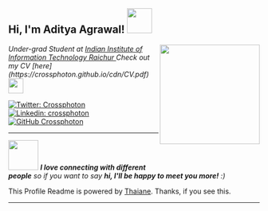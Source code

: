 <h2> Hi, I'm Aditya Agrawal! <img src="https://media1.tenor.com/images/e70ee26be0a143957d6bfd711d7b7a80/tenor.gif?itemid=11920997" width="50"></h2>
<img align='right' src="https://cdn.dribbble.com/users/2377017/screenshots/7207001/media/7a0ce56e5dff30eaa72974a6dee5fa07.gif" width="200">
<p><em>Under-grad Student at <a href="http://www.iiitr.ac.in">Indian Institute of Information Technology Raichur </a>
  Check out my CV [here](https://crossphoton.github.io/cdn/CV.pdf)<img src="https://media.giphy.com/media/fYSnHlufseco8Fh93Z/giphy.gif" width="30"></br>
</em></p>

[![Twitter: Crossphoton](https://img.shields.io/twitter/follow/cross_photon?style=social)](https://twitter.com/cross_photon)
[![Linkedin: crossphoton](https://img.shields.io/badge/-crossphoton-blue?style=flat-square&logo=Linkedin&logoColor=white&link=https://www.linkedin.com/in/crossphoton/)](https://www.linkedin.com/in/crossphoton/)
[![GitHub Crossphoton](https://img.shields.io/github/followers/crossphoton?label=follow&style=social)](https://github.com/crossphoton)


---

<img src="https://media.giphy.com/media/LnQjpWaON8nhr21vNW/giphy.gif" width="60"> <em><b>I love connecting with different people</b> so if you want to say <b>hi, I'll be happy to meet you more!</b> :)</em>

This Profile Readme is powered by [Thaiane](http://www.github.com/Thaiane). Thanks, if you see this.

---
